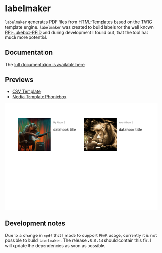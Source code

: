 # labelmaker

`labelmaker` generates PDF files from HTML-Templates based on the [TWIG](https://twig.symfony.com/) template engine. `labelmaker` was created to build labels for the well known [RPi-Jukebox-RFID](https://github.com/MiczFlor/RPi-Jukebox-RFID) and during development I found out, that the tool has much more potential.

## Documentation
The [full documentation is available here](https://pilabor.com/labelmaker) 

## Previews

- [CSV Template](https://github.com/sandreas/labelmaker/blob/main/samples/use-csv-data-uri/use-csv-data-uri.pdf)
- [Media Template Phoniebox](https://github.com/sandreas/labelmaker/blob/main/samples/use-media-data-uri/use-media-data-uri-hook.pdf)

![PDF Preview](samples/pdf-preview.png)

## Development notes
Due to a change in `mpdf` that I made to support `PHAR` usage, currently it is not possible to build `labelmaker`. The release `v8.0.14` should contain this fix. I will update the dependencies as soon as possible.
